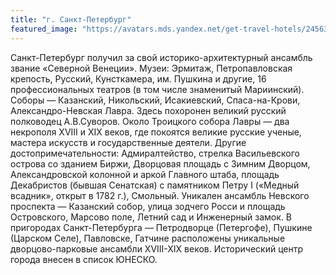 ```yaml
---
title: "г. Санкт-Петербург"
featured_image: "https://avatars.mds.yandex.net/get-travel-hotels/2456341/region_image_2_0/region-desktop"
---
```


Санкт-Петербург получил за свой историко-архитектурный ансамбль звание «Северной Венеции».
Музеи: Эрмитаж, Петропавловская крепость, Русский, Кунсткамера, им.
Пушкина и другие, 16 профессиональных театров (в том числе знаменитый Мариинский).
Соборы — Казанский, Никольский, Исакиевский, Спаса-на-Крови, Александро-Невская
Лавра. Здесь похоронен великий русский полководец А.В.Суворов. Около Троицкого собора
Лавры — два некрополя XVIII и XIX веков, где покоятся великие русские ученые, мастера
искусств и государственные деятели. Другие достопримечательности: Адмиралтейство,
стрелка Васильевского острова со зданием Биржи, Дворцовая площадь с Зимним Дворцом,
Александровской колонной и аркой Главного штаба, площадь Декабристов (бывшая Сенатская) с 
памятником Петру I («Медный всадник», открыт в 1782 г.), Смольный. Уникален ансамбль Невского 
проспекта — Казанский собор, улица зодчего Росси и площадь Островского, Марсово поле, Летний сад
и Инженерный замок. В пригородах Санкт-Петербурга — Петродворце (Петергофе), Пушкине (Царском Селе), 
Павловске, Гатчине расположены уникальные дворцово-парковые ансамбли XVIII-XIX веков. 
Исторический центр города внесен в список ЮНЕСКО.